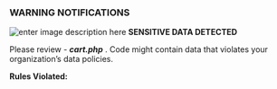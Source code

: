 ### **WARNING NOTIFICATIONS**


![enter image description here](https://i.ibb.co/j38rhxz/Screenshot-2022-11-28-at-8-53-04-PM-1.png%29) **SENSITIVE DATA DETECTED**



Please review  - _**cart.php**_ . Code might contain data that violates your organization’s data policies.


 **Rules Violated:** 
